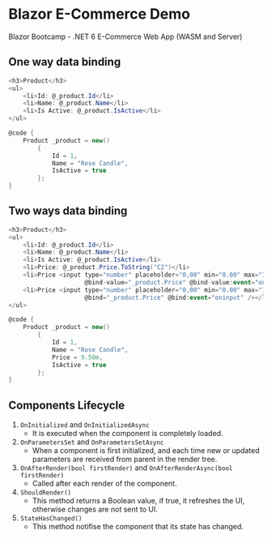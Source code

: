 # Blazor E-Commerce Demo
 Blazor Bootcamp - .NET 6 E-Commerce Web App (WASM and Server)

## One way data binding
```csharp
<h3>Product</h3>
<ul>
    <li>Id: @_product.Id</li>
    <li>Name: @_product.Name</li>
    <li>Is Active: @_product.IsActive</li>
</ul>

@code {
    Product _product = new()
        {
            Id = 1,
            Name = "Rose Candle",
            IsActive = true
        };
}
```

## Two ways data binding

```csharp
<h3>Product</h3>
<ul>
    <li>Id: @_product.Id</li>
    <li>Name: @_product.Name</li>
    <li>Is Active: @_product.IsActive</li>
    <li>Price: @_product.Price.ToString("C2")</li>
    <li>Price <input type="number" placeholder="0,00" min="0.00" max="100" step=".05" 
                     @bind-value="_product.Price" @bind-value:event="oninput /></li>
    <li>Price <input type="number" placeholder="0,00" min="0.00" max="100" step=".05" 
                     @bind="_product.Price" @bind:event="oninput" /></li>
</ul>

@code {
    Product _product = new()
        {
            Id = 1,
            Name = "Rose Candle",
            Price = 9.50m,
            IsActive = true
        };
}
```` 

## Components Lifecycle

1. `OnInitialized` and `OnInitializedAsync`
    - It is executed when the component is completely loaded.
2. `OnParametersSet` and `OnParametersSetAsync`
    - When a component is first initialized, and each time new or updated parameters are received from parent in the render tree.
3. `OnAfterRender(bool firstRender)` and  `OnAfterRenderAsync(bool firstRender)`
    - Called after each render of the component.
4. `ShouldRender()`
    - This method returns a Boolean value, if true, it refreshes the UI, otherwise changes are not sent to UI.
5. `StateHasChanged()`
    - This method notifise the component that its state has changed.
    




